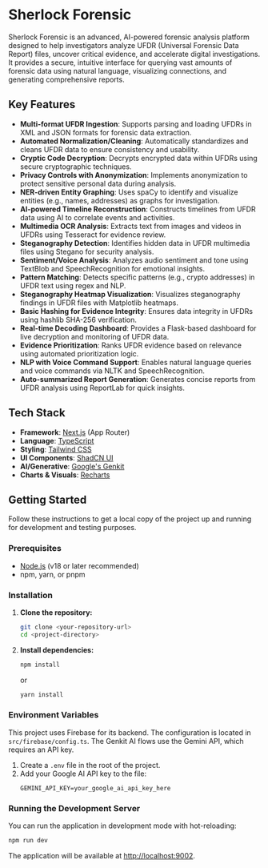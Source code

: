 # Sherlock Forensic

Sherlock Forensic is an advanced, AI-powered forensic analysis platform designed to help investigators analyze UFDR (Universal Forensic Data Report) files, uncover critical evidence, and accelerate digital investigations. It provides a secure, intuitive interface for querying vast amounts of forensic data using natural language, visualizing connections, and generating comprehensive reports.

## Key Features

- **Multi-format UFDR Ingestion**: Supports parsing and loading UFDRs in XML and JSON formats for forensic data extraction.
- **Automated Normalization/Cleaning**: Automatically standardizes and cleans UFDR data to ensure consistency and usability.
- **Cryptic Code Decryption**: Decrypts encrypted data within UFDRs using secure cryptographic techniques.
- **Privacy Controls with Anonymization**: Implements anonymization to protect sensitive personal data during analysis.
- **NER-driven Entity Graphing**: Uses spaCy to identify and visualize entities (e.g., names, addresses) as graphs for investigation.
- **AI-powered Timeline Reconstruction**: Constructs timelines from UFDR data using AI to correlate events and activities.
- **Multimedia OCR Analysis**: Extracts text from images and videos in UFDRs using Tesseract for evidence review.
- **Steganography Detection**: Identifies hidden data in UFDR multimedia files using Stegano for security analysis.
- **Sentiment/Voice Analysis**: Analyzes audio sentiment and tone using TextBlob and SpeechRecognition for emotional insights.
- **Pattern Matching**: Detects specific patterns (e.g., crypto addresses) in UFDR text using regex and NLP.
- **Steganography Heatmap Visualization**: Visualizes steganography findings in UFDR files with Matplotlib heatmaps.
- **Basic Hashing for Evidence Integrity**: Ensures data integrity in UFDRs using hashlib SHA-256 verification.
- **Real-time Decoding Dashboard**: Provides a Flask-based dashboard for live decryption and monitoring of UFDR data.
- **Evidence Prioritization**: Ranks UFDR evidence based on relevance using automated prioritization logic.
- **NLP with Voice Command Support**: Enables natural language queries and voice commands via NLTK and SpeechRecognition.
- **Auto-summarized Report Generation**: Generates concise reports from UFDR analysis using ReportLab for quick insights.

## Tech Stack

- **Framework**: [Next.js](https://nextjs.org/) (App Router)
- **Language**: [TypeScript](https://www.typescriptlang.org/)
- **Styling**: [Tailwind CSS](https://tailwindcss.com/)
- **UI Components**: [ShadCN UI](https://ui.shadcn.com/)
- **AI/Generative**: [Google's Genkit](https://firebase.google.com/docs/genkit)
- **Charts & Visuals**: [Recharts](https://recharts.org/)

## Getting Started

Follow these instructions to get a local copy of the project up and running for development and testing purposes.

### Prerequisites

- [Node.js](https://nodejs.org/) (v18 or later recommended)
- npm, yarn, or pnpm

### Installation

1.  **Clone the repository:**
    ```bash
    git clone <your-repository-url>
    cd <project-directory>
    ```

2.  **Install dependencies:**
    ```bash
    npm install
    ```
    or
    ```bash
    yarn install
    ```

### Environment Variables

This project uses Firebase for its backend. The configuration is located in `src/firebase/config.ts`. The Genkit AI flows use the Gemini API, which requires an API key.

1.  Create a `.env` file in the root of the project.
2.  Add your Google AI API key to the file:
    ```
    GEMINI_API_KEY=your_google_ai_api_key_here
    ```

### Running the Development Server

You can run the application in development mode with hot-reloading:

```bash
npm run dev
```

The application will be available at [http://localhost:9002](http://localhost:9002).


